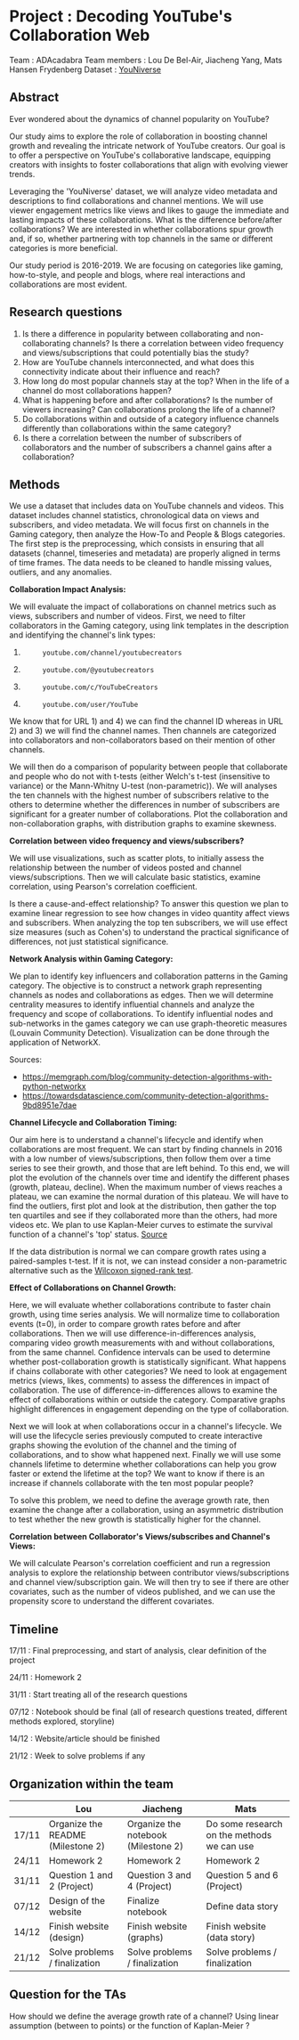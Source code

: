 # Project : Decoding YouTube's Collaboration Web
Team : ADAcadabra
Team members : Lou De Bel-Air, Jiacheng Yang, Mats Hansen Frydenberg
Dataset : [YouNiverse](​​https://zenodo.org/records/4650046)

## Abstract
Ever wondered about the dynamics of channel popularity on YouTube?

Our study aims to explore the role of collaboration in boosting channel growth and revealing the intricate network of YouTube creators. Our goal is to offer a perspective on YouTube's collaborative landscape, equipping creators with insights to foster collaborations that align with evolving viewer trends.

Leveraging the 'YouNiverse' dataset, we will analyze video metadata and descriptions to find collaborations and channel mentions. We will use viewer engagement metrics like views and likes to gauge the immediate and lasting impacts of these collaborations. What is the difference before/after collaborations? We are interested in whether collaborations spur growth and, if so, whether partnering with top channels in the same or different categories is more beneficial.

Our study period is 2016-2019. We are focusing on categories like gaming, how-to-style, and people and blogs, where real interactions and collaborations are most evident.


## Research questions 
1. Is there a difference in popularity between collaborating and non-collaborating channels? Is there a correlation between video frequency and views/subscriptions that could potentially bias the study?
2. How are YouTube channels interconnected, and what does this connectivity indicate about their influence and reach? 
3. How long do most popular channels stay at the top? When in the life of a channel do most collaborations happen? 
4. What is happening before and after collaborations? Is the number of viewers increasing? Can collaborations prolong the life of a channel?
5. Do collaborations within and outside of a category influence channels differently than collaborations within the same category?
6. Is there a correlation between the number of subscribers of collaborators and the number of subscribers a channel gains after a collaboration?

## Methods 
We use a dataset that includes data on YouTube channels and videos. This dataset includes channel statistics, chronological data on views and subscribers, and video metadata. We will focus first on channels in the Gaming category, then analyze the How-To and People & Blogs categories.
The first step is the preprocessing, which consists in ensuring that all datasets (channel, timeseries and metadata) are properly aligned in terms of time frames. The data needs to be cleaned to handle missing values, outliers, and any anomalies.  


**Collaboration Impact Analysis:**

We will evaluate the impact of collaborations on channel metrics such as views, subscribers and number of videos. First, we need to filter collaborators in the Gaming category, using link templates in the description and identifying the channel's link types:
1.          youtube.com/channel/youtubecreators
2.          youtube.com/@youtubecreators
3.          youtube.com/c/YouTubeCreators
4.          youtube.com/user/YouTube

We know that for URL 1) and 4) we can find the channel ID whereas in URL 2) and 3) we will find the channel names. Then channels are categorized into collaborators and non-collaborators based on their mention of other channels.

We will then do a comparison of popularity between people that collaborate and people who do not with t-tests (either Welch's t-test (insensitive to variance) or the Mann-Whitny U-test (non-parametric)). We will analyses the ten channels with the highest number of subscribers relative to the others to determine whether the differences in number of subscribers are significant for a greater number of collaborations. Plot the collaboration and non-collaboration graphs, with distribution graphs to examine skewness.


**Correlation between video frequency and views/subscribers?**

We will use visualizations, such as scatter plots, to initially assess the relationship between the number of videos posted and channel views/subscriptions. Then we will calculate basic statistics, examine correlation, using Pearson's correlation coefficient. 

Is there a cause-and-effect relationship? To answer this question we plan to examine linear regression to see how changes in video quantity affect views and subscribers. When analyzing the top ten subscribers, we will use effect size measures (such as Cohen's) to understand the practical significance of differences, not just statistical significance.


**Network Analysis within Gaming Category:**

We plan to identify key influencers and collaboration patterns in the Gaming category. The objective is to construct a network graph representing channels as nodes and collaborations as edges.
Then we will determine centrality measures to identify influential channels and analyze the frequency and scope of collaborations. To identify influential nodes and sub-networks in the games category we can use graph-theoretic measures (Louvain Community Detection). Visualization can be done through the application of NetworkX.

Sources: 
- https://memgraph.com/blog/community-detection-algorithms-with-python-networkx
- https://towardsdatascience.com/community-detection-algorithms-9bd8951e7dae


**Channel Lifecycle and Collaboration Timing:** 

Our aim here is to understand a channel's lifecycle and identify when collaborations are most frequent. We can start by finding channels in 2016 with a low number of views/subscriptions, then follow them over a time series to see their growth, and those that are left behind.
To this end, we will plot the evolution of the channels over time and identify the different phases (growth, plateau, decline). 
When the maximum number of views reaches a plateau, we can examine the normal duration of this plateau. We will have to find the outliers, first plot and look at the distribution, then gather the top ten quartiles and see if they collaborated more than the others, had more videos etc.
We plan to use Kaplan-Meier curves to estimate the survival function of a channel's 'top' status. 
[Source](https://www.ncbi.nlm.nih.gov/pmc/articles/PMC3932959/)

If the data distribution is normal we can compare growth rates using a paired-samples t-test. If it is not, we can instead consider a non-parametric alternative such as the [Wilcoxon signed-rank test](https://en.wikipedia.org/wiki/Wilcoxon_signed-rank_test).


**Effect of Collaborations on Channel Growth:**

Here, we will evaluate whether collaborations contribute to faster chain growth, using time series analysis. We will normalize time to collaboration events (t=0), in order to compare growth rates before and after collaborations. Then we will use difference-in-differences analysis, comparing video growth measurements with and without collaborations, from the same channel. Confidence intervals can be used to determine whether post-collaboration growth is statistically significant. 
What happens if chains collaborate with other categories? We need to look at engagement metrics (views, likes, comments) to assess the differences in impact of collaboration. The use of difference-in-differences allows to examine the effect of collaborations within or outside the category. Comparative graphs highlight differences in engagement depending on the type of collaboration.

Next we will look at when collaborations occur in a channel's lifecycle. We will use the lifecycle series previously computed to create interactive graphs showing the evolution of the channel and the timing of collaborations, and to show what happened next.
Finally we will use some channels lifetime to determine whether collaborations can help you grow faster or extend the lifetime at the top? We want to know if there is an increase if channels collaborate with the ten most popular people?

To solve this problem, we need to define the average growth rate, then examine the change after a collaboration, using an asymmetric distribution to test whether the new growth is statistically higher for the channel.

**Correlation between Collaborator's Views/subscribes and Channel's Views:**

We will calculate Pearson's correlation coefficient and run a regression analysis to explore the relationship between contributor views/subscriptions and channel view/subscription gain. We will then try to see if there are other covariates, such as the number of videos published, and we can use the propensity score to understand the different covariates.


## Timeline
17/11 : Final preprocessing, and start of analysis, clear definition of the project 

24/11 : Homework 2

31/11 : Start treating all of the research questions

07/12 : Notebook should be final (all of research questions treated, different methods explored, storyline)

14/12 : Website/article should be finished

21/12 : Week to solve problems if any


## Organization within the team
|          | Lou                     | Jiacheng | Mats |
| -------- | --------------------------------| --| --| 
| 17/11    | Organize the README (Milestone 2)|Organize the notebook  (Milestone 2)| Do some research on the methods we can use | 
| 24/11    |  Homework 2| Homework 2| Homework 2 |
| 31/11    |  Question 1 and 2 (Project)| Question 3 and 4 (Project)| Question 5 and 6 (Project) |
| 07/12    |  Design of the website| Finalize notebook| Define data story |
| 14/12    |  Finish website (design)| Finish website (graphs)| Finish website (data story) |
| 21/12    |  Solve problems / finalization| Solve problems / finalization| Solve problems / finalization |

## Question for the TAs 
How should we define the average growth rate of a channel? Using linear assumption (between to points) or the function of Kaplan-Meier ?





